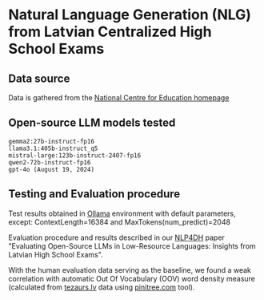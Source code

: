 # Natural Language Generation (NLG) from Latvian Centralized High School Exams

## Data source

Data is gathered from the [National Centre for Education homepage](https://www.visc.gov.lv/lv/20222023-macibu-gada-uzdevumi#vidusskola)

## Open-source LLM models tested

    gemma2:27b-instruct-fp16
    llama3.1:405b-instruct_q5
    mistral-large:123b-instruct-2407-fp16
    qwen2-72b-instruct-fp16
    gpt-4o (August 19, 2024)
    
## Testing and Evaluation procedure

Test results obtained in [Ollama](https://ollama.com/) environment with default parameters, except: ContextLength=16384 and MaxTokens(num_predict)=2048

Evaluation procedure and results described in our [NLP4DH](https://www.nlp4dh.com/nlp4dh-2024) paper "Evaluating Open-Source LLMs in Low-Resource Languages: Insights from Latvian High School Exams". 

With the human evaluation data serving as the baseline, we found a weak correlation with automatic Out Of Vocabulary (OOV) word density measure (calculated from [tezaurs.lv](https://tezaurs.lv/) data using [pinitree.com](http://pinitree.com) tool). 

